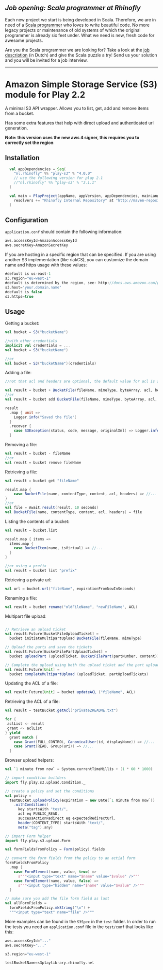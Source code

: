 *Job opening: Scala programmer at Rhinofly*
-------------------------------------------
Each new project we start is being developed in Scala. Therefore, we are in need of a [Scala programmer](http://rhinofly.nl/vacatures/vacature-scala.html) who loves to write beautiful code. No more legacy projects or maintenance of old systems of which the original programmer is already six feet under. What we need is new, fresh code for awesome projects.

Are you the Scala programmer we are looking for? Take a look at the [job description](http://rhinofly.nl/vacatures/vacature-scala.html) (in Dutch) and give the Scala puzzle a try! Send us your solution and you will be invited for a job interview.
* * *

Amazon Simple Storage Service (S3) module for Play 2.2
=====================================================

A minimal S3 API wrapper. Allows you to list, get, add and remove items from a bucket.

Has some extra features that help with direct upload and authenticated url generation.

**Note: this version uses the new aws 4 signer, this requires you to correctly set the region**


Installation
------------

``` scala
  val appDependencies = Seq(
    "nl.rhinofly" %% "play-s3" % "4.0.0"
    // use the following version for play 2.1
    //"nl.rhinofly" %% "play-s3" % "3.1.1"
  )

  val main = PlayProject(appName, appVersion, appDependencies, mainLang = SCALA).settings(
    resolvers += "Rhinofly Internal Repository" at "http://maven-repository.rhinofly.net:8081/artifactory/libs-release-local"
  )
```

Configuration
-------------

`application.conf` should contain the following information:

``` scala
aws.accessKeyId=AmazonAccessKeyId
aws.secretKey=AmazonSecretKey
```

If you are hosting in a specific region that can be specified. If you are using another S3
implementation (like riakCS), you can customize the domain name and https usage with these values:

``` scala
#default is us-east-1
s3.region="eu-west-1"
#default is determined by the region, see: http://docs.aws.amazon.com/general/latest/gr/rande.html#s3_region
s3.host="your.domain.name"
#default is false
s3.https=true
```

Usage
-----

Getting a bucket:

``` scala
val bucket = S3("bucketName")

//with other credentials
implicit val credentials = ...
val bucket = S3("bucketName")

//or
val bucket = S3("bucketName")(credentials)
```

Adding a file:

``` scala
//not that acl and headers are optional, the default value for acl is set to PUBLIC_READ.

val result = bucket + BucketFile(fileName, mimeType, byteArray, acl, headers)
//or
val result = bucket add BucketFile(fileName, mimeType, byteArray, acl, headers)

result
  .map { unit =>
    Logger.info("Saved the file")
  }
  .recover {
    case S3Exception(status, code, message, originalXml) => Logger.info("Error: " + message)
  }

```

Removing a file:

``` scala
val result = bucket - fileName
//or
val result = bucket remove fileName

```

Retrieving a file:

``` scala
val result = bucket get "fileName"

result.map {
    case BucketFile(name, contentType, content, acl, headers) => //...
}
//or
val file = Await.result(result, 10 seconds)
val BucketFile(name, contentType, content, acl, headers) = file
```

Listing the contents of a bucket:

``` scala
val result = bucket.list

result.map { items =>
  items.map {
    case BucketItem(name, isVirtual) => //...
  }
}

//or using a prefix
val result = bucket list "prefix"
```

Retrieving a private url:

``` scala
val url = bucket.url("fileName", expirationFromNowInSeconds)
```

Renaming a file:

``` scala
val result = bucket rename("oldFileName", "newFileName", ACL)
```

Multipart file upload:

``` scala

// Retrieve an upload ticket
val result:Future[BucketFileUploadTicket] =
  bucket initiateMultipartUpload BucketFile(fileName, mimeType)

// Upload the parts and save the tickets
val result:Future[BucketFilePartUploadTicket] =
  bucket uploadPart (uploadTicket, BucketFilePart(partNumber, content))

// Complete the upload using both the upload ticket and the part upload tickets
val result:Future[Unit] =
  bucket completeMultipartUpload (uploadTicket, partUploadTickets)

```

Updating the ACL of a file:

``` scala
val result:Future[Unit] = bucket updateACL ("fileName", ACL)
```

Retrieving the ACL of a file:

``` scala
val result = testBucket.getAcl("private2README.txt")

for {
 aclList <- result
 grant <- aclList
} yield
  grant match {
    case Grant(FULL_CONTROL, CanonicalUser(id, displayName)) => //...
    case Grant(READ, Group(uri)) => //...
  }
```

Browser upload helpers:

``` scala
val `1 minute from now` = System.currentTimeMillis + (1 * 60 * 1000)

// import condition builders
import fly.play.s3.upload.Condition._

// create a policy and set the conditions
val policy =
  testBucket.uploadPolicy(expiration = new Date(`1 minute from now`))
    .withConditions(
      key startsWith "test/",
      acl eq PUBLIC_READ,
      successActionRedirect eq expectedRedirectUrl,
      header(CONTENT_TYPE) startsWith "text/",
      meta("tag").any)

// import Form helper
import fly.play.s3.upload.Form

val formFieldsFromPolicy = Form(policy).fields

// convert the form fields from the policy to an actial form
formFieldsFromPolicy
  .map {
    case FormElement(name, value, true) =>
      s"""<input type="text" name="$name" value="$value" />"""
    case FormElement(name, value, false) =>
      s"""<input type="hidden" name="$name" value="$value" />"""
  }

// make sure you add the file form field as last
val allFormFields =
  formFieldsFromPolicy.mkString("\n") +
  """<input type="text" name="file" />"""
```

More examples can be found in the `S3Spec` in the `test` folder. In order to run the tests you need
an `application.conf` file in the `test/conf` that looks like this:

``` scala
aws.accessKeyId="..."
aws.secretKey="..."

s3.region="eu-west-1"

testBucketName=s3playlibrary.rhinofly.net
```

